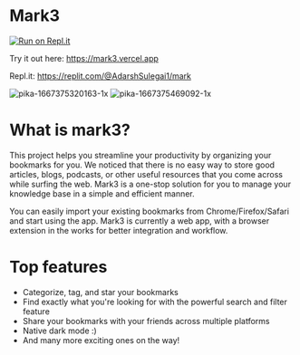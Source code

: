 # Mark3

[![Run on Repl.it](https://replit.com/badge/github/adarsh500/mark)](https://replit.com/new/github/adarsh500/mark)

Try it out here: https://mark3.vercel.app

Repl.it: https://replit.com/@AdarshSulegai1/mark

![pika-1667375320163-1x](https://user-images.githubusercontent.com/73278151/206869198-b5ebe17c-263c-41ef-9662-3ce4627a597a.png)
![pika-1667375469092-1x](https://user-images.githubusercontent.com/73278151/206869208-cce1b6c5-5e86-40e1-a5fd-98fb7a6e43a6.png)


# What is mark3?

This project helps you streamline your productivity by organizing your bookmarks for you. We noticed that there is no easy way to store good articles, blogs, podcasts, or other useful resources that you come across while surfing the web. Mark3 is a one-stop solution for you to manage your knowledge base in a simple and efficient manner.

You can easily import your existing bookmarks from Chrome/Firefox/Safari and start using the app. Mark3 is currently a web app, with a browser extension in the works for better integration and workflow.

# Top features

- Categorize, tag, and star your bookmarks
- Find exactly what you're looking for with the powerful search and filter feature
- Share your bookmarks with your friends across multiple platforms
- Native dark mode :)
- And many more exciting ones on the way!
